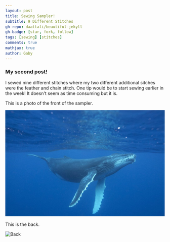 ```yaml
---
layout: post
title: Sewing Sampler!
subtitle: 9 Different Stitches
gh-repo: daattali/beautiful-jekyll
gh-badge: [star, fork, follow]
tags: [sewing] [stitches]
comments: true
mathjax: true
author: Gaby
---
```

### My second post!

I sewed nine different stitches where my two different additional sitches were the feather and chain stitch. One tip would be to start sewing earlier in the week! It doesn't seem as time consuming but it is. 

This is a photo of the front of the sampler. 

![Whale](/assets/img/humpback-whale.jpg) 

This is the back. 

![Back](/assests/img/sewingsampler2.png)
